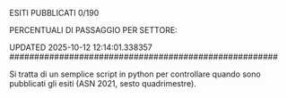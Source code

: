 ESITI PUBBLICATI 0/190 

PERCENTUALI DI PASSAGGIO PER SETTORE:

UPDATED 2025-10-12 12:14:01.338357
###################################################### 

Si tratta di un semplice script in python per controllare quando sono pubblicati gli esiti (ASN 2021, sesto quadrimestre).

